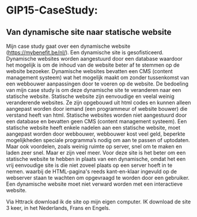 # GIP15-CaseStudy:
## Van dynamische site naar statische website

Mijn case study gaat over een dynamische website (https://mybenefit.be/nl/).  Een dynamische site is gesofisticeerd. Dynamische websites worden aangestuurd door een database waardoor het mogelijk is om de inhoud van de website beter af te stemmen op de website bezoeker. Dynamische websites bevatten een CMS (content management systeem) wat het mogelijk maakt om zonder tussenkomst van een webbouwer aanpassingen door te voeren op de website. De bedoeling van mijn case study is om deze dynamische site te veranderen naar een statische website. Statische website zijn eenvoudige en veelal weinig veranderende websites. Ze zijn opgebouwd uit html codes en kunnen alleen aangepast worden door iemand (een programmeur of website bouwer) die verstand heeft van html. Statische websites worden niet aangestuurd door een database en bevatten geen CMS (content management systeem). Een statische website heeft enkele nadelen aan een statische website, moet aangepast worden door webbouwer, webbouwer kost veel geld, beperkte mogelijkheden speciale programma’s nodig om aan te passen of uptodaten. Maar ook voordelen, zoals weinig ruimte op server, snel om te maken en laden zeer snel. Maar er zijn veel meer. Voor deze site is het beter om een statische website te hebben in plaats van een dynamische, omdat het een vrij eenvoudige site is die niet zoveel plaats op een server hoeft in te nemen. waarbij de HTML-pagina's reeds kant-en-klaar ingevuld op de webserver staan te wachten om opgevraagd te worden door een gebruiker. Een dynamische website moet niet verward worden met een interactieve website.

Via Httrack download ik de site op mijn eigen computer. IK download de site 3 keer, in het Nederlands, Frans en Engels. 
